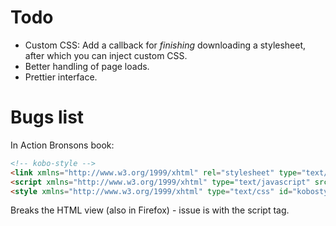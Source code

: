 # Todo

* Custom CSS: Add a callback for *finishing* downloading a stylesheet, after which you can inject custom CSS.
* Better handling of page loads.
* Prettier interface.


# Bugs list

In Action Bronsons book:

```html
<!-- kobo-style -->
<link xmlns="http://www.w3.org/1999/xhtml" rel="stylesheet" type="text/css" href="../../css/kobo.css"/>
<script xmlns="http://www.w3.org/1999/xhtml" type="text/javascript" src="../../js/kobo.js"/>
<style xmlns="http://www.w3.org/1999/xhtml" type="text/css" id="kobostylehacks">div#book-inner p, div#book-inner div { font-size: 1.0em; } a { color: black; } a:link, a:visited, a:hover, a:active { color: blue; } div#book-inner * { margin-top: 0 !important; margin-bottom: 0 !important;}</style>
```

Breaks the HTML view (also in Firefox) - issue is with the script tag.
